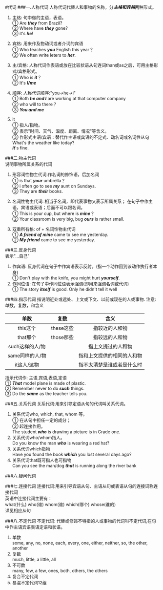 #代词
###一.人称代词
人称代词代替人和事物的名称，分***主格和宾格***两种形式。
1. 主格: 句中做的主语，表语。  
① Are ***they*** from Brazil?  
② Where have ***they*** gone?  
③ it's ***he***!

2. 宾格: 用来作及物动词或者介词的宾语  
① Who teaches ***you*** English this year？  
② We often write leters to ***her***.

3. 主/宾格: 人称代词作表语或放在比较状语从句连词than或as之后，可用主格形式/宾格形式。  
① Who is ***it***？  
② It's ***I/me***

4. 顺序: 人称代词顺序:"you->he->i"  
① Both ***he and I*** are working at that computer company  
② who will to there？  
③ ***You and me***
   
5. it  
① 指人/指物。  
② 表示"时间、天气、温度、距离、情况"等含义。  
③ 作形式主语/宾语：替代作主语或宾语的不定式、动名词或名词性从句
What's the weather like today?  
***it***'s fine.

###二.物主代词  
说明事物所属关系的代词
1. 形容词性物主代词:作名词的修饰语，后加名词  
① is that ***your*** umbrella？  
② i often go to see ***my***  aunt on Sundays.  
③ They are ***their*** books.

2. 名词性物主代词: 相当于名词，即代表事物又表示所属关系； 在句子中作主语，宾语或表语；后面不可以跟名词。  
① This is your cup, but where is ***mine***？  
② Your classroom is very big, bug ***ours*** is rather small.

3. 双重所有格: of + 名词性物主代词  
① ***A friend of mine*** came to see me yesterday.  
② ***My friend*** came to see me yesterday.

###三.反身代词  
表示"...自己"
1. 作宾语: 反身代词在句子中作宾语表示反射。(指一个动作回到该动作执行者本身)  
① Don't play with the knife, you might hurt  ***yourself***.
2. 作同位语: 在句子中作同位语表示强调(即用来强调名词或代词)  
① The story ***itself*** is good. Only he didn't tell it well

###四.指示代词
指说明近处或远处、上文或下文、以前或现在的人或事物.  注意:单数，复数，和含义

|单数|复数|含义|
| :------: | :------: | :------: |
|this这个|these这些|指较近的人和物|
|that那个|those那些|指较远的人和物|
|such这样的人/物| |指上文提过的人和物|
|same同样的人/物| |指和上文提供的相同的人和物|
|it这人/这物| |指不太清楚是谁或者是什么时|

指示代词作: 主语,宾语,表语,定语  
① ***That*** model plane is made of plastic.  
② Remember never to do ***such*** things.  
③ Do the ***same*** as the teacher tells you.

###五.关系代词
关系代词:用来引导定语从句的代词叫关系代词。
1. 关系代词who, which, that, whom 等。  
① 在从句中担任一定的成分；  
② 起连接作用。  
The student ***who*** is drawing a picture is in Grade one.  
2. 关系代词who/whom指人。  
Do you know the man ***who*** is wearing a red hat?   
3. 关系代词which指物  
Have you found the book ***which*** you lost several days ago?
4. 关系代词that既可指人也可指物  
Can you see the man/dog ***that*** is running along the river bank

###六.疑问代词

###七.连接代词
连接代词:用来引导宾语从句、主语从句或表语从句的连接词称连接代词  
英语中连接代词主要有：  
what(什么) who(谁) whom(谁) which(哪个) whose(谁的)  
详见相应从句  

###八.不定代词
不定代词: 代替或修饰不特指的人或事物的代词叫不定代词,在句中作主语宾语表语定语和状语。
1. 单数  
some, any, no, none, each, every, one, either, neither, so, the other, another
2. 复数  
much, little, a little, all 
3. 不可数  
many, few, a few, ones, both, others, the others  
4. 复合不定代词
5. 易混不定代词12组